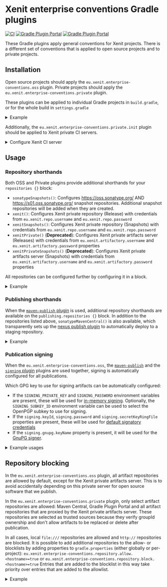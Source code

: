 # Xenit enterprise conventions Gradle plugins

[![CI](https://github.com/xenit-eu/enterprise-conventions-gradle-plugin/workflows/CI/badge.svg)](https://github.com/xenit-eu/enterprise-conventions-gradle-plugin/actions?query=workflow%3ACI+branch%3Amaster)
[![Gradle Plugin Portal](https://img.shields.io/maven-metadata/v/https/plugins.gradle.org/m2/eu/xenit/enterprise-conventions/oss/eu.xenit.enterprise-conventions.oss.gradle.plugin/maven-metadata.xml.svg?colorB=007ec6&label=eu.xenit.enterprise-conventions.oss)](https://plugins.gradle.org/plugin/eu.xenit.enterprise-conventions.oss)
[![Gradle Plugin Portal](https://img.shields.io/maven-metadata/v/https/plugins.gradle.org/m2/eu/xenit/enterprise-conventions/private/eu.xenit.enterprise-conventions.private.gradle.plugin/maven-metadata.xml.svg?colorB=007ec6&label=eu.xenit.enterprise-conventions.private)](https://plugins.gradle.org/plugin/eu.xenit.enterprise-conventions.private)

These Gradle plugins apply general conventions for Xenit projects. There is a different set of conventions that is
applied to open source projects and to private projects.

## Installation

Open source projects should apply the `eu.xenit.enterprise-conventions.oss` plugin. Private projects should apply
the `eu.xenit.enterprise-conventions.private` plugin.

These plugins can be applied to individual Gradle projects in `build.gradle`, or for the whole build
in `settings.gradle`

<details>
<summary>Example</summary>

Apply for all projects in a build:

```groovy
// settings.gradle
plugins {
    id 'eu.xenit.enterprise-conventions.oss' version '0.1.0'
}
```

Or only apply to a particular sub-project:

```groovy
// build.gradle
plugins {
    id 'eu.xenit.enterprise-conventions.oss' version '0.1.0'
}
```

</details>

Additionally, the `eu.xenit.enterprise-conventions.private.init` plugin should be applied to Xenit private CI servers.

<details>
<summary>Configure Xenit CI server</summary>

Locate your `~/.gradle/init.d/` folder for configuration:

* On Windows: A (hidden) `.gradle` folder is located in your user folder.
* On Linux: You can browse to the `~/.gradle/init.d/` folder.

Create a new file in this folder named `xenit-enterprise-conventions.gradle` with the following contents:

```groovy
initscript {
    repositories {
        maven {
            url "https://plugins.gradle.org/m2/"
        }
    }
    dependencies {
        classpath 'eu.xenit.gradle:enterprise-conventions-plugin:+'
    }
}

apply plugin: eu.xenit.gradle.enterprise.conventions.PrivateInitPlugin
```

</details>

## Usage

### Repository shorthands

Both OSS and Private plugins provide additional shorthands for your `repositories {}` block:

* `sonatypeSnapshots()`: Configures https://oss.sonatype.org/ AND https://s01.oss.sonatype.org/ snapshot repositories. Additional snapshot repositories will be added when they are created.
* `xenit()`: Configures Xenit private repository (Release) with credentials from `eu.xenit.repo.username` and `eu.xenit.repo.password`
* `xenitSnapshots()`: Configures Xenit private repository (Snapshots) with credentials from `eu.xenit.repo.username` and `eu.xenit.repo.password`
* `xenitPrivate()` (**Deprecated**): Configures Xenit private artifacts server (Releases) with credentials
  from `eu.xenit.artifactory.username` and `eu.xenit.artifactory.password` properties
* `xenitPrivateSnapshots()` (**Deprecated**): Configures Xenit private artifacts server (Snapshots) with credentials
  from `eu.xenit.artifactory.username` and `eu.xenit.artifactory.password` properties

All repositories can be configured further by configuring it in a block.

<details>
<summary>Example</summary>

```groovy
repositories {
    sonatypeSnapshots()
    xenit()
    xenitSnapshots()
}
```

```groovy
repositories {
    xenit {
        // Example additional configuration.
        // See https://docs.gradle.org/current/javadoc/org/gradle/api/artifacts/repositories/MavenArtifactRepository.html
        content {
            includeGroup "eu.xenit"
        }
    }
}
```

</details>

### Publishing shorthands

When the [`maven-publish` plugin](https://docs.gradle.org/current/userguide/publishing_maven.html) is used, additional
repository shorthands are available on the `publishing.repositories {}` block. In addition to the repositories listed
above, `sonatypeMavenCentral()` is also available, which transparently sets up
the [nexus publish plugin](https://github.com/marcphilipp/nexus-publish-plugin)
to automatically deploy to a staging repository.

<details>
<summary>Example</summary>

```groovy
publishing {
    repositories {
        sonatypeMavenCentral {
            credentials {
                username 'XYZ'
                password 'some-password'
            }
        }
    }
}
```

</details>

### Publication signing

When the `eu.xenit.enterprise-conventions.oss`,
the [`maven-publish`](https://docs.gradle.org/current/userguide/publishing_maven.html) and
the [`signing` plugin](https://docs.gradle.org/current/userguide/signing_plugin.html) plugins are used together, signing
is automatically configured for all publications.

Which GPG key to use for signing artifacts can be automatically configured:

* If the `SIGNING_PRIVATE_KEY` and `SIGNING_PASSWORD` environment variables are present, these will be used
  for [in-memory signing](https://docs.gradle.org/current/userguide/signing_plugin.html#sec:in-memory-keys). Optionally,
  the `SIGNING_SUBKEY_ID` environment variable can be used to select the OpenPGP subkey to use for signing.
* If the `signing.keyId`, `signing.password` and `signing.secretKeyRingFile` properties are present, these will be used
  for [default signatory credentials](https://docs.gradle.org/current/userguide/signing_plugin.html#sec:signatory_credentials)
* If the `signing.gnupg.keyName` property is present, it will be used for
  the [GnuPG signer](https://docs.gradle.org/current/userguide/signing_plugin.html#sec:using_gpg_agent).

<details>
<summary>Example usages</summary>

**These are just examples, use your CI's method to insert secure environment variables instead of hardcoding them in CI
configuration**

With environment variables:

```commandline
export SIGNING_PRIVATE_KEY=XXXXXX # ascii-armored private key
export SIGNING_PASSWORD=YYYYY # password to unlock secret key
./gradlew publish
```

With properties:

```commandline
./gradlew publish -Psigning.keyId=01234 -Psigning.password=YYYYY -Psigning.secretKeyRingFile=~/.gnupg/secring.gpg
```

</details>

## Repository blocking

In the `eu.xenit.enterprise-conventions.oss` plugin, all artifact repositories are allowed by default, except for the
Xenit private artifacts server. This is to avoid accidentally depending on this private server for open source software
that we publish.

In the `eu.xenit.enterprise-conventions.private` plugin, only select artifact repositories are allowed: Maven Central,
Gradle Plugin Portal and all artifact repositories that are proxied by the Xenit private artifacts server. These
repositories are selected as trusted sources because they verify groupId ownership and don't allow artifacts to be
replaced or delete after publication.

In all cases, local `file:///` repositories are allowed and `http://` repositories are blocked. It is possible to add
additional repositories to the allow- or blocklists by adding properties to `gradle.properties` (either globally or
per-project):
`eu.xenit.enterprise-conventions.repository.allow.<hostname>=true`
or `eu.xenit.enterprise-conventions.repository.block.<hostname>=true`
Entries that are added to the blocklist in this way take priority over entries that are added to the allowlist.

<details>
<summary>Example</summary>

These properties-files can be placed in `~/.gradle/gradle.properties`, or locally in your project as `gradle.properties`
.

```properties
# Allow jcenter back, even though it is blocked by default
eu.xenit.enterprise-conventions.repository.allow.jcenter.org=true
# Block repository on example.com, even though it may be allowed by default
eu.xenit.enterprise-conventions.repository.block.example.com=true
```

</details>
